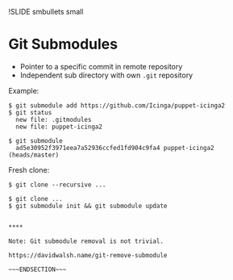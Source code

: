 !SLIDE smbullets small
# Git Submodules

* Pointer to a specific commit in remote repository
* Independent sub directory with own `.git` repository

Example:

    $ git submodule add https://github.com/Icinga/puppet-icinga2
    $ git status
      new file: .gitmodules
      new file: puppet-icinga2

    $ git submodule
      ad5e30952f3971eea7a52936ccfed1fd904c9fa4 puppet-icinga2 (heads/master)

Fresh clone:

    $ git clone --recursive ...

    $ git clone ...
    $ git submodule init && git submodule update

~~~SECTION:handouts~~~

****

Note: Git submodule removal is not trivial.

https://davidwalsh.name/git-remove-submodule

~~~ENDSECTION~~~
